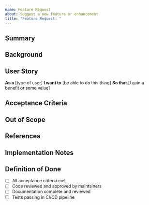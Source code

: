 ```yaml
---
name: Feature Request
about: Suggest a new feature or enhancement
title: "Feature Request: "
---
```


## Summary
<!-- Briefly describe the feature you'd like to see -->

## Background
<!-- Optionally include supporting background information for context -->

## User Story

**As a** [type of user]
**I want to** [be able to do this thing]
**So that** [I gain a benefit or some value]

## Acceptance Criteria
<!-- What needs to be true for this feature to be considered complete? -->

## Out of Scope
<!-- Optionally define anything that is out of scope -->

## References
<!-- Links to supporting information -->

## Implementation Notes
<!-- Any notes that might be helpful when implementing this feature -->

## Definition of Done

- [ ] All acceptance criteria met
- [ ] Code reviewed and approved by maintainers
- [ ] Documentation complete and reviewed
- [ ] Tests passing in CI/CD pipeline
